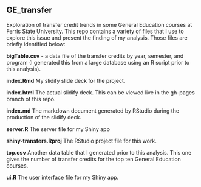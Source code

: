 ## GE_transfer
Exploration of transfer credit trends in some General Education courses at Ferris State University. This repo contains a variety of files that I use to explore this issue and present the finding of my analysis. Those files are briefly identified below:

**bigTable.csv**	- a data file of the transfer credits by year, semester, and program (I generated this from a large database using an R script prior to this analysis).  

**index.Rmd**	My slidify slide deck for the project.  

**index.html**	The actual slidify deck. This can be viewed live in the gh-pages branch of this repo.  

**index.md** The markdown document generated by RStudio during the production of the slidify deck.  

**server.R** The server file for my Shiny app  

**shiny-transfers.Rproj**	The RStudio project file for this work.  

**top.csv**	Another data table that I generated prior to this analysis. This one gives the number of transfer credits for the top ten General Education courses.  

**ui.R** The user interface file for my Shiny app.
